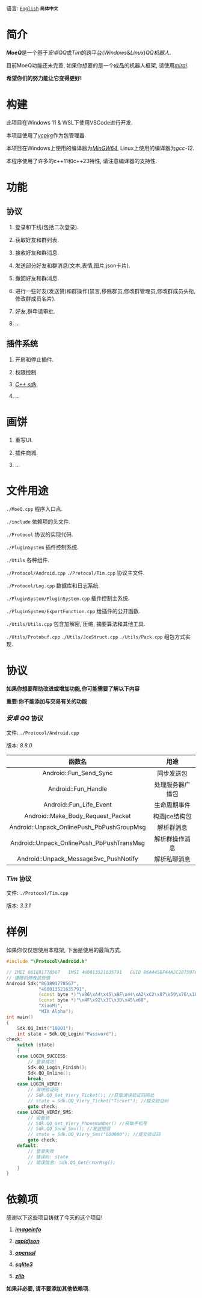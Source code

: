 语言: [`English`](https://github.com/YuFanXing/MoeQ/blob/master/README.md) **`简体中文`**

# 简介

***MoeQ***是一个基于*安卓QQ*或*Tim*的跨平台(*Windows*&*Linux*)*QQ机器人*.

目前MoeQ功能还未完善, 如果你想要的是一个成品的机器人框架, 请使用[*mirai*](https://www.google.com).

**希望你们的努力能让它变得更好!**

# 构建

此项目在Windows 11 & WSL下使用VSCode进行开发.

本项目使用了[*vcpkg*](https://github.com/Microsoft/vcpkg)作为包管理器.

本项目在Windows上使用的编译器为[*MinGW64*](http://winlibs.com/), Linux上使用的编译器为*gcc-12*.

本程序使用了许多的c++11和c++23特性, 请注意编译器的支持性.

# 功能

## 协议

1. 登录和下线(包括二次登录).

2. 获取好友和群列表.

3. 接收好友和群消息.

4. 发送部分好友和群消息(文本,表情,图片,json卡片).

5. 撤回好友和群消息.

6. 进行一些好友(发送赞)和群操作(禁言,移除群员,修改群管理员,修改群成员头衔,修改群成员名片).

7. 好友,群申请审批.

8. ...

## 插件系统

1. 开启和停止插件.

2. 权限控制.

3. [*C++ sdk*](https://github.com/MoeQ-Team/mqcppsdk).

4. ...

# 画饼

1. 重写UI.

2. 插件商城.

3. ...

# 文件用途

`./MoeQ.cpp` 程序入口点.

`./include` 依赖项的头文件.

`./Protocol` 协议的实现代码.

`./PluginSystem` 插件控制系统.

`./Utils` 各种组件.

`./Protocol/Android.cpp` `./Protocol/Tim.cpp` 协议主文件.

`./Protocol/Log.cpp` 数据库和日志系统.

`./PluginSystem/PluginSystem.cpp` 插件控制主系统.

`./PluginSystem/ExportFunction.cpp` 给插件的公开函数.

`./Utils/Utils.cpp` 包含加解密, 压缩, 摘要算法和其他工具.

`./Utils/Protobuf.cpp` `./Utils/JceStruct.cpp` `./Utils/Pack.cpp` 组包方式实现.

# 协议

**如果你想要帮助改进或增加功能,你可能需要了解以下内容**

**重要:你不能添加与交易有关的功能**

### *安卓 QQ* 协议

文件: `./Protocol/Android.cpp` 

版本: *8.8.0*

|                  函数名                   |       用途       |
| :---------------------------------------: | :--------------: |
|          Android::Fun_Send_Sync           |    同步发送包    |
|            Android::Fun_Handle            | 处理服务器广播包 |
|          Android::Fun_Life_Event          |   生命周期事件   |
|     Android::Make_Body_Request_Packet     |  构造jce结构包   |
| Android::Unpack_OnlinePush_PbPushGroupMsg |    解析群消息    |
| Android::Unpack_OnlinePush_PbPushTransMsg |  解析群操作消息  |
|   Android::Unpack_MessageSvc_PushNotify   |   解析私聊消息   |

### *Tim* 协议

文件: `./Protocol/Tim.cpp`

版本: *3.3.1*

# 样例

如果你仅仅想使用本框架,  下面是使用的最简方式.

```c++
#include "\Protocol\Android.h"

// IMEI 861891778567   IMSI 460013521635791   GUID 86A445BF44A2C287597618F6F36EB68C   MAC 4F923C3D4568   4F:92:3C:3D:45:68
// 请随机修改这些值
Android Sdk("861891778567",
            "460013521635791",
            (const byte *)"\x86\xA4\x45\xBF\x44\xA2\xC2\x87\x59\x76\x18\xF6\xF3\x6E\xB6\x8C",
            (const byte *)"\x4F\x92\x3C\x3D\x45\x68",
            "XiaoMi",
            "MIX Alpha");
int main()
{
    Sdk.QQ_Init("10001");
    int state = Sdk.QQ_Login("Password");
check:
    switch (state)
    {
    case LOGIN_SUCCESS:
        // 登录成功!
        Sdk.QQ_Login_Finish();
        Sdk.QQ_Online();
        break;
    case LOGIN_VERIY:
        // 滑块验证码
        // Sdk.QQ_Get_Viery_Ticket(); //获取滑块验证码网址
        // state = Sdk.QQ_Viery_Ticket("Ticket"); //提交验证码
        goto check;
    case LOGIN_VERIY_SMS:
        // 设备锁
        // Sdk.QQ_Get_Viery_PhoneNumber() //获取手机号
        // Sdk.QQ_Send_Sms(); //发送短信
        // state = Sdk.QQ_Viery_Sms("000000"); //提交验证码
        goto check;
    default:
        // 登录失败
        // 错误码: state
        // 错误信息: Sdk.QQ_GetErrorMsg();
    }
}
```


# 依赖项

感谢以下这些项目铸就了今天的这个项目!

1. ***[imageinfo](https://github.com/xiaozhuai/imageinfo)***

2. ***[rapidjson](https://github.com/Tencent/rapidjson)***

3. ***[openssl](https://github.com/openssl/openssl)***

4. ***[sqlite3](https://github.com/sqlite/sqlite)***

5. ***[zlib](https://github.com/madler/zlib)***

**如果非必要, 请不要添加其他依赖项.**

